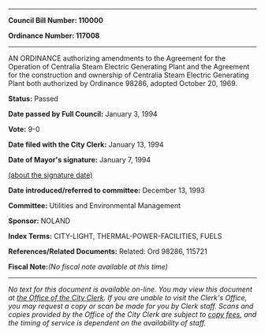 

********

**Council Bill Number: 110000**
   
**Ordinance Number: 117008**
********

 AN ORDINANCE authorizing amendments to the Agreement for the Operation of Centralia Steam Electric Generating Plant and the Agreement for the construction and ownership of Centralia Steam Electric Generating Plant both authorized by Ordinance 98286, adopted October 20, 1969.

**Status:** Passed
   
**Date passed by Full Council:** January 3, 1994
   
**Vote:** 9-0
   
**Date filed with the City Clerk:** January 13, 1994
   
**Date of Mayor's signature:** January 7, 1994
   
[(about the signature date)](/~public/approvaldate.htm)
   
   
   
**Date introduced/referred to committee:** December 13, 1993
   
**Committee:** Utilities and Environmental Management
   
**Sponsor:** NOLAND
   
   
**Index Terms:** CITY-LIGHT, THERMAL-POWER-FACILITIES, FUELS

**References/Related Documents:** Related: Ord 98286, 115721

**Fiscal Note:**_(No fiscal note available at this time)_
********

_No text for this document is available on-line. You may view this document at [the Office of the City Clerk](http://www.seattle.gov/leg/clerk/contactUs.htm). If you are unable to visit the Clerk's Office, you may request a copy or scan be made for you by Clerk staff. Scans and copies provided by the Office of the City Clerk are subject to [copy fees](http://clerk.seattle.gov/~public/clerkfees.htm), and the timing of service is dependent on the availability of staff._

